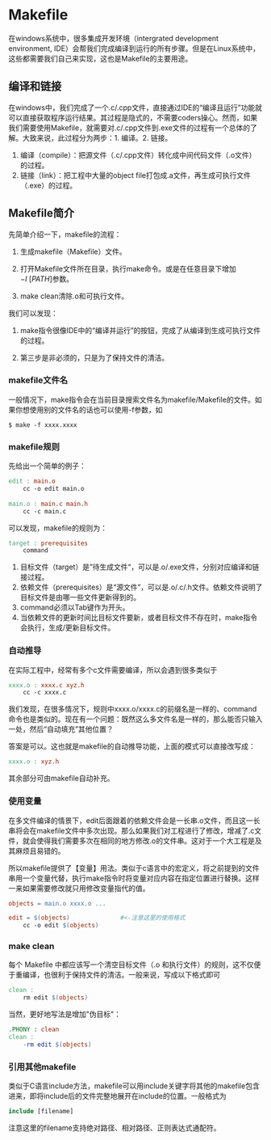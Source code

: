 # Makefile

在windows系统中，很多集成开发环境（intergrated development environment, IDE）会帮我们完成编译到运行的所有步骤。但是在Linux系统中，这些都需要我们自己来实现，这也是Makefile的主要用途。

## 编译和链接

在windows中，我们完成了一个.c/.cpp文件，直接通过IDE的“编译且运行”功能就可以直接获取程序运行结果。其过程是隐式的，不需要coders操心。然而，如果我们需要使用Makefile，就需要对.c/.cpp文件到.exe文件的过程有一个总体的了解。大致来说，此过程分为两步：1. 编译。2. 链接。

1. 编译（compile）：把源文件（.c/.cpp文件）转化成中间代码文件（.o文件）的过程。
2. 链接（link）：把工程中大量的object file打包成.a文件，再生成可执行文件（.exe）的过程。

## Makefile简介

先简单介绍一下，makefile的流程：

1. 生成makefile（Makefile）文件。

2. 打开Makefile文件所在目录，执行make命令。或是在任意目录下增加$-I\ [PATH]$参数。

3. make clean清除.o和可执行文件。

我们可以发现：

1. make指令很像IDE中的“编译并运行”的按钮，完成了从编译到生成可执行文件的过程。

2. 第三步是非必须的，只是为了保持文件的清洁。

### makefile文件名

一般情况下，make指令会在当前目录搜索文件名为makefile/Makefile的文件。如果你想使用别的文件名的话也可以使用-f参数，如

```
$ make -f xxxx.xxxx
```

### makefile规则

先给出一个简单的例子：

```makefile
edit : main.o
	cc -o edit main.o
	
main.o : main.c main.h
	cc -c main.c
```

可以发现，makefile的规则为：

```makefile
target : prerequisites
	command
```

1. 目标文件（target）是”待生成文件“，可以是.o/.exe文件，分别对应编译和链接过程。
2. 依赖文件（prerequisites）是“源文件”，可以是.o/.c/.h文件。依赖文件说明了目标文件是由哪一些文件更新得到的。
3. command必须以Tab键作为开头。
4. 当依赖文件的更新时间比目标文件要新，或者目标文件不存在时，make指令会执行，生成/更新目标文件。

### 自动推导

在实际工程中，经常有多个c文件需要编译，所以会遇到很多类似于

```makefile
xxxx.o : xxxx.c xyz.h
	cc -c xxxx.c
```

我们发现，在很多情况下，规则中xxxx.o/xxxx.c的前缀名是一样的、command命令也是类似的。现在有一个问题：既然这么多文件名是一样的，那么能否只输入一处，然后“自动填充”其他位置？

答案是可以。这也就是makefile的自动推导功能，上面的模式可以直接改写成：

```makefile
xxxx.o : xyz.h
```

其余部分可由makefile自动补充。

### 使用变量

在多文件编译的情景下，edit后面跟着的依赖文件会是一长串.o文件，而且这一长串将会在makefile文件中多次出现。那么如果我们对工程进行了修改，增减了.c文件，就会使得我们需要多次在相同的地方修改.o的文件串。这对于一个大工程是及其麻烦且易错的。

所以makefile提供了【变量】用法。类似于c语言中的宏定义，将之前提到的文件串用一个变量代替，执行make指令时将变量对应内容在指定位置进行替换。这样一来如果需要修改就只用修改变量指代的值。

```makefile
objects = main.o xxxx.o ...

edit = $(objects)              #<-注意这里的使用格式
	cc -o edit $(objects)
```

### make clean

每个 Makefile 中都应该写一个清空目标文件（.o 和执行文件）的规则，这不仅便于重编译，也很利于保持文件的清洁。一般来说，写成以下格式即可

```makefile
clean :
	rm edit $(objects)
```

当然，更好地写法是增加"伪目标"：

```makefile
.PHONY : clean
clean :
	-rm edit $(objects)
```

### 引用其他makefile

类似于C语言include方法，makefile可以用include关键字将其他的makefile包含进来，即将include后的文件完整地展开在include的位置。一般格式为

```makefile
include [filename]
```

注意这里的filename支持绝对路径、相对路径、正则表达式通配符。 